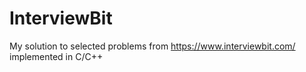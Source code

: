 # InterviewBit
My solution to selected problems from https://www.interviewbit.com/ implemented in C/C++
